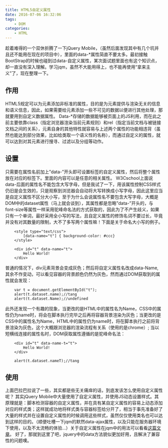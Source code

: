 ```yaml
---
title: HTML5自定义属性
date: 2016-07-06 16:32:06
tags:
	- DOM
categories:
	- HTML
---
```


趁着难得的一个双休折腾了一下jQuery Mobile，（虽然后面发现其中有几个坑并且还不能用在现在的项目中），里面的data-*属性简直不要太多。最初接触BootStrap的时候也碰到过data-自定义属性，某次面试题里面也有这个知识点，却一直没有深入理解。学习jqm，虽然不大能用得上，也不能再使用“拿来主义”了，现在整理一下。
<!--more-->

## 作用
HTML5规定可以为元素添加非标准的属性，目的是为元素提供与渲染无关的信息和语义信息，因此，如果需要给元素添加一些不可见的数据以便进行其他处理，那就要用到自定义数据属性。
Data-*存储的数据能够被页面上的JS利用，而在此之前主要依靠class（指定浏览器渲染当前元素规则）和rel（指定当前文档与被链接文档之间的关系），元素自身的其他特性就容易与上述两个属性的功能相违背（虽然也能达到部分效果，比如给类取一个语义性的名称），而通过自定义的属性，就可以达到对其元素进行搜寻、过滤以及分组等动作。

## 设置
只需要在属性名前加上”data-”开头即可设置标签的自定义属性，然后将整个属性放在对应的标签下。里面的内容可以是任意的相关属性。
W3Cschool上面说data-后面的属性名不能包含大写字母，但是我试了一下，用该属性控制CSS样式仍旧是会生效的，只是观察到浏览器会自动将大写转换成小写字母，因此这里应当是自定义属性不区分大小写，至于为什么会说属性名不要包含大写字母，大概是DOM中的dataset属性（马上就会谈到），其属性都是忽略”data-”开头的，与font-size等属性一样采用驼峰命名法的方式获取的，因此为了不产生歧义，如果只有一个单词，最好采用全小写的写法，且自定义属性的修饰名词不要过长，毕竟并没有对其数量的限制，大不了多写两个属性嘛！下面是关于命名大小写的例子。
```
    <style type="text/css">
        [data-name="t"] { background-color: #ccc}
    </style>

    <div id="t" data-name="t">
        Hello World!
    </div>
```
普通的情况下，div元素背景会变成灰色；然后将自定义属性名改成data-Name,其余不作变动，可以看见容器的背景颜色仍然为灰色，然而通过DOM获取到的属性就会发现：
```
    var t = document.getElementById("t");
    alert(t.dataset.name);//tang
    alert(t.dataset.Name);//undefined
```
此外还发现一个有趣的现象，当更改的是HTML中的属性名为Name，CSS中的属性仍为name时，将会在脚本执行完毕之后再将容器背景渲染为灰色；当更改的是CSS中的属性名为Name，HTML中的属性仍为name时，将在脚本执行之前将背景渲染为灰色，这个大概跟浏览器的渲染流程有关系（使用的是chrome）;
当以短横线连接的属性名时，DOM获取属性遵循的是驼峰命名法：
```
    <div id="t" data-name-t="t">
        Hello World!
    </div>

    alert(t.dataset.nameT);//tang
```

## 使用
上面巴拉巴拉说了一些，其实都是些无关痛痒的话，到底发该怎么使用自定义属性呢？
其实jQuery Mobile中大量使用了自定义属性，并使用JS动态设置样式。其原理就是：脚本检测容器的自定义属性，并在具有某自定义属性的容易上动态添加对应的样式类；这样就成功地将样式类与容器标签给分开了，相当于事先准备好了大量的样式并在设置自定义属性的时候调用这些样式，虽然仅仅使用类名也可以达到这样的目的。（顺便吐槽一下jqm的默然data-ajax属性，以及只能在服务器环境下使用，以及不太流畅的体验...）关于自定义属性在jqm中的用法可以看看[这篇文章](http://www.jb51.net/html5/67809.html)。
好了，那就到这里了吧，jquery中的data方法貌似更加好用，且解决了兼容性的问题噢。